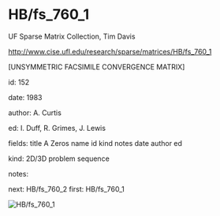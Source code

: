# HB/fs_760_1

 UF Sparse Matrix Collection, Tim Davis

 http://www.cise.ufl.edu/research/sparse/matrices/HB/fs_760_1

 [UNSYMMETRIC FACSIMILE CONVERGENCE MATRIX]

 id: 152

 date: 1983

 author: A. Curtis

 ed: I. Duff, R. Grimes, J. Lewis

 fields: title A Zeros name id kind notes date author ed

 kind: 2D/3D problem sequence

 notes:

 next: HB/fs_760_2 first: HB/fs_760_1

![HB/fs_760_1](http://yifanhu.net/GALLERY/GRAPHS/GIF_SMALL/HB@fs_760_1.gif)
